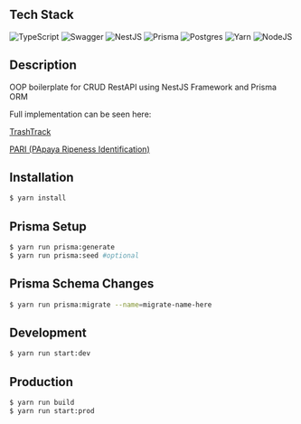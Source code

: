 ## Tech Stack

![TypeScript](https://img.shields.io/badge/typescript-%23007ACC.svg?style=for-the-badge&logo=typescript&logoColor=white)
![Swagger](https://img.shields.io/badge/-Swagger-%23Clojure?style=for-the-badge&logo=swagger&logoColor=white)
![NestJS](https://img.shields.io/badge/nestjs-%23E0234E.svg?style=for-the-badge&logo=nestjs&logoColor=white)
![Prisma](https://img.shields.io/badge/Prisma-3982CE?style=for-the-badge&logo=Prisma&logoColor=white)
![Postgres](https://img.shields.io/badge/postgres-%23316192.svg?style=for-the-badge&logo=postgresql&logoColor=white)
![Yarn](https://img.shields.io/badge/yarn-%232C8EBB.svg?style=for-the-badge&logo=yarn&logoColor=white)
![NodeJS](https://img.shields.io/badge/node.js-6DA55F?style=for-the-badge&logo=node.js&logoColor=white)

## Description

OOP boilerplate for CRUD RestAPI using NestJS Framework and Prisma ORM

Full implementation can be seen here:

[TrashTrack](https://github.com/trashtrack-team/trashtrack)
  
[PARI (PApaya Ripeness Identification)](https://github.com/NotHydra/pari)

## Installation

```bash
$ yarn install
```

## Prisma Setup

```bash
$ yarn run prisma:generate
$ yarn run prisma:seed #optional
```

## Prisma Schema Changes

```bash
$ yarn run prisma:migrate --name=migrate-name-here
```

## Development

```bash
$ yarn run start:dev
```

## Production

```bash
$ yarn run build
$ yarn run start:prod
```
